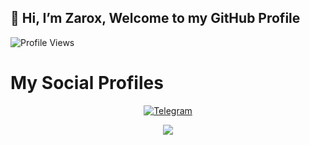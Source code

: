 ## 👋 Hi, I’m Zarox, Welcome to my GitHub Profile
![Profile Views](https://hits.seeyoufarm.com/api/count/incr/badge.svg?url=https://github.com/Zarox/&title=Profile%20Views)
# My Social Profiles
<p align="center">
<a href="https://t.me/Zarox"><img alt="Telegram" src="https://img.shields.io/badge/Zarox-2CA5E0?style=for-the-badge&logo=telegram&logoColor=white"/></a>
</p>

<p align="center">
<img src="https://github-stats-alpha.vercel.app/api/?username=MineisZarox&cc=000&tc=00ff00&ic=fff000&bc=fff" align="center">
</p>
